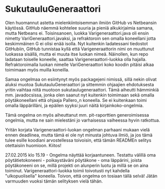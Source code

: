 # SukutauluGeneraattori

Olen huomannut astetta mielenkiintoisemman ilmiön GitHub vs Netbeansin käytössä. GitHub näemmä kohtelee suuria ja pieniä alkukirjaimia samana, mutta Netbeans ei. Toisinsanoen, luokka Varigeneraattori.java oli ensin nimetty VariGeneraattori.javaksi, ja refraktoroin sen omalla koneellani jotta keskimmäinen G ei olisi enää isolla. Nyt kuitenkin ladatessani tiedostot GitHubiin, GitHub tunnistaa kyllä että Varigeneraattorin nimi on muuttunut luokassa sisällä, mutta ei muuta itse luokan nimeä. Näinollen, kun repo ladataan toiselle koneelle, saattaa Varigeneraattori-luokka olla hajalla. Refraktoroimalla luokan nimelle VariGeneraattori koko koodin pitäisi alkaa toimimaan myös muilla koneilla. 

Samaa ongelmaa on esiintynyt myös packagejeni nimissä, sillä nekin olivat aluksi muotoa SukutauluGeneraattori ja sittemmin ohjaajien ehdotuksesta yritin vaihtaa niitä muotoon sukutaulugeneraattori. Tämä aiheutti hämminkiä mm. javadocsissa, jonka olen saanut nyt kuitenkin toimimaan sekä omalla pöytäkoneellani että ohjaaja Pallero_n koneella. Se ei kuitenkaan toimi omalla läppärilläni, ja epäilen syyksi juuri näitä kirjainkoko-ongelmia.

Tämä ongelma on myös aiheuttanut mm. pit-raporttien generoimisessa ongelmia, mutta ne sain mielestäni jo varhaisessa vaiheessa hyvin ratkottua.

Yritän korjata Varigeneraattori-luokan ongelman parhaani mukaan vielä ennen deadlinea, mutta tämä ei ole nyt minusta johtuva ilmiö, ja jos tämä tulee esille koodiani arvostellessa toivoisin, että tämän READMEn selitys otettaisiin huomioon. Kiitos!

27.02.2015 klo 15.19 - Ongelma näyttää korjaantuneen. Testattu välillä oma pöytätietokoneeni - poikaystäväni pöytäkone - oma läppärini, joista pöytäkoneeni on se, millä projekti on alunperin luotu ja millä se on aina toiminut. Varigeneraattori-luokka toimii toivotusti nyt kahdella "ulkopuolisella" koneella. Toivon, että ongelma on tosiaan tällä selvä! Jätän varmuuden vuoksi tämän selityksen vielä tähän.